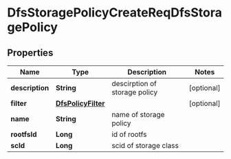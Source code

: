 # DfsStoragePolicyCreateReqDfsStoragePolicy

## Properties
Name | Type | Description | Notes
------------ | ------------- | ------------- | -------------
**description** | **String** | descirption of storage policy |  [optional]
**filter** | [**DfsPolicyFilter**](DfsPolicyFilter.md) |  |  [optional]
**name** | **String** | name of storage policy | 
**rootfsId** | **Long** | id of rootfs | 
**scId** | **Long** | scid of storage class | 
